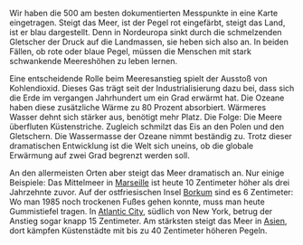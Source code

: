 Wir haben die 500 am besten dokumentierten Messpunkte in eine Karte eingetragen. Steigt das Meer, ist der Pegel rot eingefärbt, steigt das Land, ist er blau dargestellt. Denn in Nordeuropa sinkt durch die schmelzenden Gletscher der Druck auf die Landmassen, sie heben sich also an. In beiden Fällen, ob rote oder blaue Pegel, müssen die Menschen mit stark schwankende Meereshöhen zu leben lernen.

Eine entscheidende Rolle beim Meeresanstieg spielt der Ausstoß von Kohlendioxid. Dieses Gas trägt seit der Industrialisierung dazu bei, dass sich die Erde im vergangen Jahrhundert um ein Grad erwärmt hat. Die Ozeane haben diese zusätzliche Wärme zu 80 Prozent absorbiert. Wärmeres Wasser dehnt sich stärker aus, benötigt mehr Platz. Die Folge: Die Meere überfluten Küstenstriche. Zugleich schmilzt das Eis an den Polen und den Gletschern. Die Wassermasse der Ozeane nimmt beständig zu. Trotz dieser dramatischen Entwicklung ist die Welt sich uneins, ob die globale Erwärmung auf zwei Grad begrenzt werden soll.

An den allermeisten Orten aber steigt das Meer dramatisch an. Nur einige Beispiele: Das Mittelmeer in [Marseille](https://searise.correctiv.org/de/explore/stations/61) ist heute 10 Zentimeter höher als drei Jahrzehnte zuvor. Auf der ostfriesischen Insel [Borkum](https://searise.correctiv.org/de/explore/stations/1037) sind es 6 Zentimeter: Wo man 1985 noch trockenen Fußes gehen konnte, muss man heute Gummistiefel tragen. In [Atlantic City](https://searise.correctiv.org/de/explore/stations/180), südlich von New York, betrug der Anstieg sogar knapp 15 Zentimeter. Am stärksten steigt das Meer in [Asien](https://searise.correctiv.org/de/explore/asia), dort kämpfen Küstenstädte mit bis zu 40 Zentimeter höheren Pegeln.
